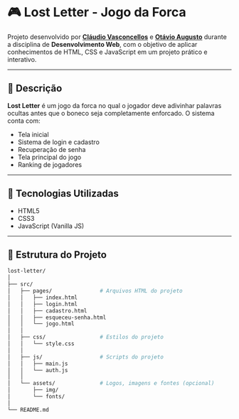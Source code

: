 # 🎮 Lost Letter - Jogo da Forca

Projeto desenvolvido por **[Cláudio Vasconcellos](https://github.com/crfvasconcellos)** e **[Otávio Augusto](https://github.com/otavio-asr)** durante a disciplina de **Desenvolvimento Web**, com o objetivo de aplicar conhecimentos de HTML, CSS e JavaScript em um projeto prático e interativo.

---

## 📌 Descrição

**Lost Letter** é um jogo da forca no qual o jogador deve adivinhar palavras ocultas antes que o boneco seja completamente enforcado. O sistema conta com:

- Tela inicial  
- Sistema de login e cadastro  
- Recuperação de senha  
- Tela principal do jogo  
- Ranking de jogadores

---

## 🧱 Tecnologias Utilizadas

- HTML5  
- CSS3  
- JavaScript (Vanilla JS)

---

## 📁 Estrutura do Projeto

```bash
lost-letter/
│
├── src/
│   ├── pages/               # Arquivos HTML do projeto
│   │   ├── index.html
│   │   ├── login.html
│   │   ├── cadastro.html
│   │   ├── esqueceu-senha.html
│   │   └── jogo.html
│   │
│   ├── css/                 # Estilos do projeto
│   │   └── style.css
│   │
│   ├── js/                  # Scripts do projeto
│   │   ├── main.js
│   │   └── auth.js
│   │
│   └── assets/              # Logos, imagens e fontes (opcional)
│       ├── img/
│       └── fonts/
│
└── README.md
